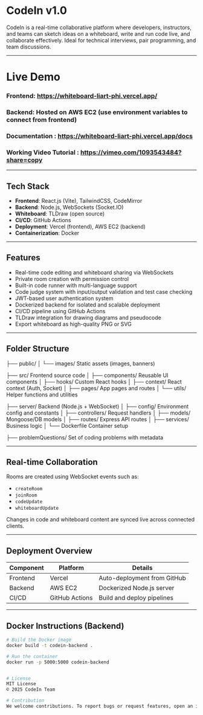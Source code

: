 # CodeIn v1.0

CodeIn is a real-time collaborative platform where developers, instructors, and teams can sketch ideas on a whiteboard, write and run code live, and collaborate effectively. Ideal for technical interviews, pair programming, and team discussions.

---

# Live Demo

### Frontend: https://whiteboard-liart-phi.vercel.app/

### Backend: Hosted on AWS EC2 (use environment variables to connect from frontend)

### Documentation : https://whiteboard-liart-phi.vercel.app/docs

### Working Video Tutorial : https://vimeo.com/1093543484?share=copy

---

## Tech Stack

- **Frontend**: React.js (Vite), TailwindCSS, CodeMirror
- **Backend**: Node.js, WebSockets (Socket.IO)
- **Whiteboard**: TLDraw (open source)
- **CI/CD**: GitHub Actions
- **Deployment**: Vercel (frontend), AWS EC2 (backend)
- **Containerization**: Docker

---

## Features

- Real-time code editing and whiteboard sharing via WebSockets
- Private room creation with permission control
- Built-in code runner with multi-language support
- Code judge system with input/output validation and test case checking
- JWT-based user authentication system
- Dockerized backend for isolated and scalable deployment
- CI/CD pipeline using GitHub Actions
- TLDraw integration for drawing diagrams and pseudocode
- Export whiteboard as high-quality PNG or SVG

---

## Folder Structure

├── public/
│ └── images/ Static assets (images, banners)

├── src/ Frontend source code
│ ├── components/ Reusable UI components
│ ├── hooks/ Custom React hooks
│ ├── context/ React context (Auth, Socket)
│ ├── pages/ App pages and routes
│ └── utils/ Helper functions and utilities

├── server/ Backend (Node.js + WebSocket)
│ ├── config/ Environment config and constants
│ ├── controllers/ Request handlers
│ ├── models/ Mongoose/DB models
│ ├── routes/ Express API routes
│ ├── services/ Business logic
│ └── Dockerfile Container setup

├── problemQuestions/ Set of coding problems with metadata

---

## Real-time Collaboration

Rooms are created using WebSocket events such as:

- `createRoom`
- `joinRoom`
- `codeUpdate`
- `whiteboardUpdate`

Changes in code and whiteboard content are synced live across connected clients.

---

## Deployment Overview

| Component | Platform       | Details                     |
| --------- | -------------- | --------------------------- |
| Frontend  | Vercel         | Auto-deployment from GitHub |
| Backend   | AWS EC2        | Dockerized Node.js server   |
| CI/CD     | GitHub Actions | Build and deploy pipelines  |

---

## Docker Instructions (Backend)

```bash
# Build the Docker image
docker build -t codein-backend .

# Run the container
docker run -p 5000:5000 codein-backend


# License
MIT License
© 2025 CodeIn Team

# Contribution
We welcome contributions. To report bugs or request features, open an issue on GitHub. For major changes, please open a discussion first.

```
